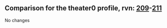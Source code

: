 ## Comparison for the theater0 profile, rvn: [209](https://github.com/PRO100KatYT/FortniteProfileRevisions/tree/main/profiles/theater0/209%20theater0.json)-[211](https://github.com/PRO100KatYT/FortniteProfileRevisions/tree/main/profiles/theater0/211%20theater0.json)

No changes
